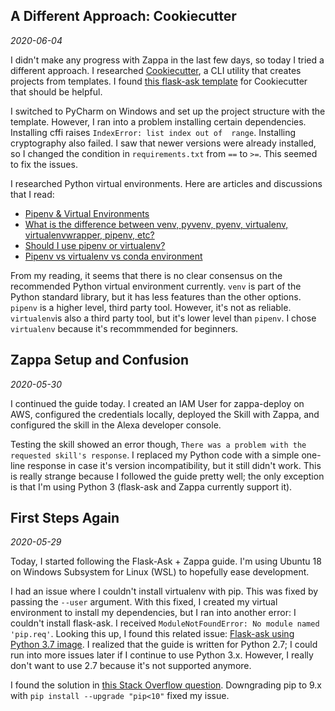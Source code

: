 ## A Different Approach: Cookiecutter
*2020-06-04*

I didn't make any progress with Zappa in the last few days, so today I tried a different approach. I 
researched [Cookiecutter](https://cookiecutter.readthedocs.io/en/1.7.2/README.html), a CLI utility that creates projects from templates. I found 
[this flask-ask template](https://github.com/chrisvoncsefalvay/cookiecutter-flask-ask)
for Cookiecutter that should be helpful.

I switched to PyCharm on Windows and set up the project structure with the template. However, I ran 
into a problem installing certain dependencies. Installing cffi raises `IndexError: list index out of 
range`. Installing cryptography also failed. I saw that newer versions were already installed, so I 
changed the condition in `requirements.txt` from `==` to `>=`. This seemed to fix the issues.

I researched Python virtual environments. Here are articles and discussions that I read:
- [Pipenv & Virtual Environments](https://docs.python-guide.org/dev/virtualenvs/)
- [What is the difference between venv, pyvenv, pyenv, virtualenv, virtualenvwrapper, pipenv, etc?](https://stackoverflow.com/questions/41573587/what-is-the-difference-between-venv-pyvenv-pyenv-virtualenv-virtualenvwrappe)
- [Should I use pipenv or virtualenv?](https://www.reddit.com/r/learnpython/comments/9lrcee/should_i_use_pipenv_or_virtualenv/)
- [Pipenv vs virtualenv vs conda environment](https://medium.com/@krishnaregmi/pipenv-vs-virtualenv-vs-conda-environment-3dde3f6869ed)

From my reading, it seems that there is no clear consensus on the recommended Python virtual 
environment currently. `venv` is part of the Python standard library, but it has less features than
the other options. `pipenv` is a higher level, third party tool. However, it's not as reliable. `virtualenv`is also a third party tool, but it's lower level than `pipenv`. I chose `virtualenv` because it's recommmended for beginners.

## Zappa Setup and Confusion
*2020-05-30*

I continued the guide today. I created an IAM User for zappa-deploy on AWS, configured the 
credentials locally, deployed the Skill with Zappa, and configured the skill in the Alexa developer 
console.

Testing the skill showed an error though, `There was a problem with the requested skill's response`. 
I replaced my Python code with a simple one-line response in case it's version incompatibility, but 
it still didn't work. This is really strange because I followed the guide pretty well; the only 
exception is that I'm using Python 3 (flask-ask and Zappa currently support it).

## First Steps Again
*2020-05-29*

Today, I started following the Flask-Ask + Zappa guide. I'm using Ubuntu 18 on Windows Subsystem for 
Linux (WSL) to hopefully ease development.

I had an issue where I couldn't install virtualenv with pip. This was fixed by passing the 
`--user` argument. With this fixed, I created my virtual environment to install my dependencies, but I 
ran into another error: I couldn't install flask-ask. I received `ModuleNotFoundError: No module named 
'pip.req'`. Looking this up, I found this related issue:
[Flask-ask using Python 3.7 image](https://github.com/tiangolo/uwsgi-nginx-flask-docker/issues/133). 
I realized that the guide is written for Python 2.7; I could run into more issues later if I continue to 
use Python 3.x. However, I really don't want to use 2.7 because it's not supported anymore.

I found the solution in 
[this Stack Overflow question](https://stackoverflow.com/questions/51273969/virtutalenv-command-python-setup-py-egg-info-failed-with-error-code-1).
Downgrading pip to 9.x with `pip install --upgrade "pip<10"` fixed my issue. 
